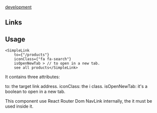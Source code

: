
[development](/documentation/development.md)

## Links ### 

## Usage ## 

    <SimpleLink
        to={"/products"}
        iconClass={"fa fa-search"}
        isOpenNewTab > // to open in a new tab.
        see all products</SimpleLink> 

It contains three attributes:

to: the target link address.
iconClass: the i class.
isOpenNewTab: it's a boolean to open in a new tab.

This component use React Router Dom NavLink internally, the it must be used inside it.

